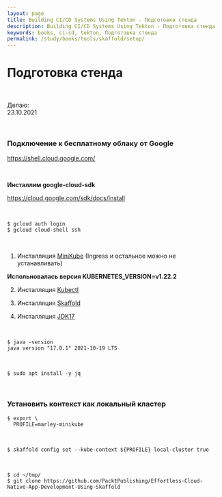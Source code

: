 ```yaml
---
layout: page
title: Building CI/CD Systems Using Tekton - Подготовка стенда
description: Building CI/CD Systems Using Tekton - Подготовка стенда
keywords: books, ci-cd, tekton, Подготовка стенда
permalink: /study/books/tools/skaffold/setup/
---
```


# Подготовка стенда

<br/>

Делаю:  
23.10.2021

<br/>

### Подключение к бесплатному облаку от Google

https://shell.cloud.google.com/

<br/>

**Инсталлим google-cloud-sdk**

https://cloud.google.com/sdk/docs/install

<br/>

```
$ gcloud auth login
$ gcloud cloud-shell ssh
```

<br/>

1. Инсталляция [MiniKube](/containers/k8s/setup/minikube/) (Ingress и остальное можно не устанавливать)

**Испольновалась версия KUBERNETES_VERSION=v1.22.2**

2. Инсталляция [Kubectl](/containers/k8s/setup/tools/kubectl/)

3. Инсталляция [Skaffold](/containers/k8s/tools/scaffold/setup/)

4. Инсталляция [JDK17](//javadev.org/devtools/jdk/setup/linux/)

<br/>

```
$ java -version
java version "17.0.1" 2021-10-19 LTS
```

<br/>

```
$ sudo apt install -y jq
```

<br/>

### Установить контекст как локальный кластер

```
$ export \
  PROFILE=marley-minikube
```

<br/>

```
$ skaffold config set --kube-context ${PROFILE} local-cluster true
```

<br/>

```
$ cd ~/tmp/
$ git clone https://github.com/PacktPublishing/Effortless-Cloud-Native-App-Development-Using-Skaffold
```
